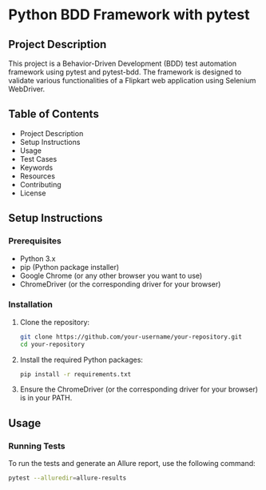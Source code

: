 # Python BDD Framework with pytest

## Project Description

This project is a Behavior-Driven Development (BDD) test automation framework using pytest and pytest-bdd. The framework is designed to validate various functionalities of a Flipkart web application using Selenium WebDriver.

## Table of Contents

- Project Description
- Setup Instructions
- Usage
- Test Cases
- Keywords
- Resources
- Contributing
- License

## Setup Instructions

### Prerequisites

- Python 3.x
- pip (Python package installer)
- Google Chrome (or any other browser you want to use)
- ChromeDriver (or the corresponding driver for your browser)

### Installation

1. Clone the repository:

    ```bash
    git clone https://github.com/your-username/your-repository.git
    cd your-repository
    ```

2. Install the required Python packages:

    ```bash
    pip install -r requirements.txt
    ```

3. Ensure the ChromeDriver (or the corresponding driver for your browser) is in your PATH.

## Usage

### Running Tests

To run the tests and generate an Allure report, use the following command:

```bash
pytest --alluredir=allure-results
